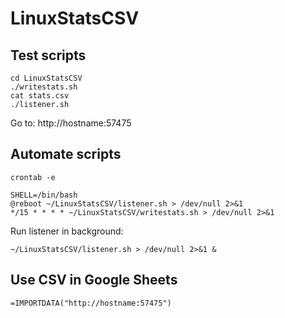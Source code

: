 # LinuxStatsCSV

## Test scripts
```
cd LinuxStatsCSV
./writestats.sh
cat stats.csv
./listener.sh
```
Go to: http://hostname:57475

## Automate scripts
```
crontab -e
```
```
SHELL=/bin/bash
@reboot ~/LinuxStatsCSV/listener.sh > /dev/null 2>&1
*/15 * * * * ~/LinuxStatsCSV/writestats.sh > /dev/null 2>&1
```
Run listener in background:
```
~/LinuxStatsCSV/listener.sh > /dev/null 2>&1 &
```

## Use CSV in Google Sheets
`=IMPORTDATA("http://hostname:57475")`
